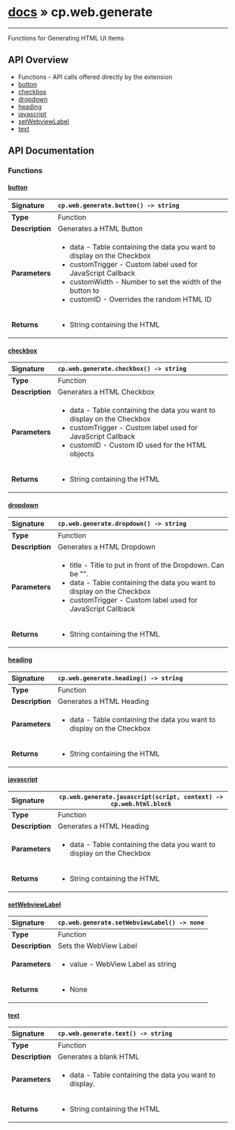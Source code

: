 # [docs](index.md) » cp.web.generate
---

Functions for Generating HTML UI Items

## API Overview
* Functions - API calls offered directly by the extension
 * [button](#button)
 * [checkbox](#checkbox)
 * [dropdown](#dropdown)
 * [heading](#heading)
 * [javascript](#javascript)
 * [setWebviewLabel](#setwebviewlabel)
 * [text](#text)

## API Documentation

### Functions

#### [button](#button)
| <span style="float: left;">**Signature**</span> | <span style="float: left;">`cp.web.generate.button() -> string` </span>                                                          |
| -----------------------------------------------------|---------------------------------------------------------------------------------------------------------|
| **Type**                                             | Function                                                                                         |
| **Description**                                      | Generates a HTML Button                                                                                         |
| **Parameters**                                       | <ul><li>data - Table containing the data you want to display on the Checkbox</li><li>customTrigger - Custom label used for JavaScript Callback</li><li>customWidth - Number to set the width of the button to</li><li>customID - Overrides the random HTML ID</li></ul> |
| **Returns**                                          | <ul><li>String containing the HTML</li></ul>          |

#### [checkbox](#checkbox)
| <span style="float: left;">**Signature**</span> | <span style="float: left;">`cp.web.generate.checkbox() -> string` </span>                                                          |
| -----------------------------------------------------|---------------------------------------------------------------------------------------------------------|
| **Type**                                             | Function                                                                                         |
| **Description**                                      | Generates a HTML Checkbox                                                                                         |
| **Parameters**                                       | <ul><li>data - Table containing the data you want to display on the Checkbox</li><li>customTrigger - Custom label used for JavaScript Callback</li><li>customID - Custom ID used for the HTML objects</li></ul> |
| **Returns**                                          | <ul><li>String containing the HTML</li></ul>          |

#### [dropdown](#dropdown)
| <span style="float: left;">**Signature**</span> | <span style="float: left;">`cp.web.generate.dropdown() -> string` </span>                                                          |
| -----------------------------------------------------|---------------------------------------------------------------------------------------------------------|
| **Type**                                             | Function                                                                                         |
| **Description**                                      | Generates a HTML Dropdown                                                                                         |
| **Parameters**                                       | <ul><li>title - Title to put in front of the Dropdown. Can be "".</li><li>data - Table containing the data you want to display on the Checkbox</li><li>customTrigger - Custom label used for JavaScript Callback</li></ul> |
| **Returns**                                          | <ul><li>String containing the HTML</li></ul>          |

#### [heading](#heading)
| <span style="float: left;">**Signature**</span> | <span style="float: left;">`cp.web.generate.heading() -> string` </span>                                                          |
| -----------------------------------------------------|---------------------------------------------------------------------------------------------------------|
| **Type**                                             | Function                                                                                         |
| **Description**                                      | Generates a HTML Heading                                                                                         |
| **Parameters**                                       | <ul><li>data - Table containing the data you want to display on the Checkbox</li></ul> |
| **Returns**                                          | <ul><li>String containing the HTML</li></ul>          |

#### [javascript](#javascript)
| <span style="float: left;">**Signature**</span> | <span style="float: left;">`cp.web.generate.javascript(script, context) -> cp.web.html.block` </span>                                                          |
| -----------------------------------------------------|---------------------------------------------------------------------------------------------------------|
| **Type**                                             | Function                                                                                         |
| **Description**                                      | Generates a HTML Heading                                                                                         |
| **Parameters**                                       | <ul><li>data - Table containing the data you want to display on the Checkbox</li></ul> |
| **Returns**                                          | <ul><li>String containing the HTML</li></ul>          |

#### [setWebviewLabel](#setwebviewlabel)
| <span style="float: left;">**Signature**</span> | <span style="float: left;">`cp.web.generate.setWebviewLabel() -> none` </span>                                                          |
| -----------------------------------------------------|---------------------------------------------------------------------------------------------------------|
| **Type**                                             | Function                                                                                         |
| **Description**                                      | Sets the WebView Label                                                                                         |
| **Parameters**                                       | <ul><li>value - WebView Label as string</li></ul> |
| **Returns**                                          | <ul><li>None</li></ul>          |

#### [text](#text)
| <span style="float: left;">**Signature**</span> | <span style="float: left;">`cp.web.generate.text() -> string` </span>                                                          |
| -----------------------------------------------------|---------------------------------------------------------------------------------------------------------|
| **Type**                                             | Function                                                                                         |
| **Description**                                      | Generates a blank HTML                                                                                         |
| **Parameters**                                       | <ul><li>data - Table containing the data you want to display.</li></ul> |
| **Returns**                                          | <ul><li>String containing the HTML</li></ul>          |

